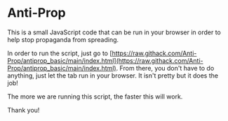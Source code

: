 # Anti-Prop

This is a small JavaScript code that can be run in your browser in order to help stop propaganda from spreading.

In order to run the script, just go to [https://raw.githack.com/Anti-Prop/antiprop_basic/main/index.html](https://raw.githack.com/Anti-Prop/antiprop_basic/main/index.html). From there, you don't have to do anything, just let the tab run in your browser. It isn't pretty but it does the job!

The more we are running this script, the faster this will work.

Thank you!
